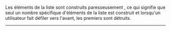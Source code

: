 Les éléments de la liste sont construits paresseusement , ce qui signifie que seul un nombre spécifique d'éléments de la liste est construit et lorsqu'un utilisateur 
fait défiler vers l'avant, les premiers sont détruits.
****************************
